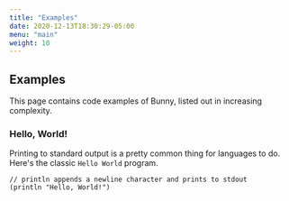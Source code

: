 ```yaml
---
title: "Examples"
date: 2020-12-13T18:30:29-05:00
menu: "main"
weight: 10
---
```


## Examples

This page contains code examples of Bunny, listed out in increasing complexity.

### Hello, World!

Printing to standard output is a pretty common thing for languages to do. Here's the classic `Hello World` program.

```
// println appends a newline character and prints to stdout
(println "Hello, World!")
```

